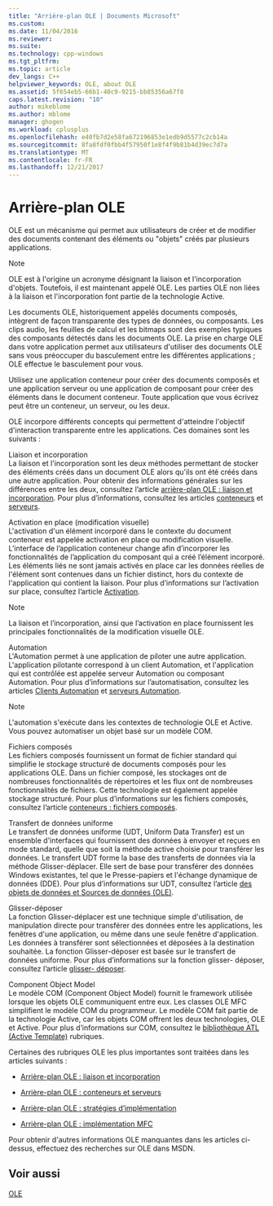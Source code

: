 ```yaml
---
title: "Arrière-plan OLE | Documents Microsoft"
ms.custom: 
ms.date: 11/04/2016
ms.reviewer: 
ms.suite: 
ms.technology: cpp-windows
ms.tgt_pltfrm: 
ms.topic: article
dev_langs: C++
helpviewer_keywords: OLE, about OLE
ms.assetid: 5f654eb5-66b1-40c9-9215-bb85356a67f8
caps.latest.revision: "10"
author: mikeblome
ms.author: mblome
manager: ghogen
ms.workload: cplusplus
ms.openlocfilehash: e40fb7d2e58fa672196853e1edb9d5577c2cb14a
ms.sourcegitcommit: 8fa8fdf0fbb4f57950f1e8f4f9b81b4d39ec7d7a
ms.translationtype: MT
ms.contentlocale: fr-FR
ms.lasthandoff: 12/21/2017
---
```

# <a name="ole-background"></a>Arrière-plan OLE
OLE est un mécanisme qui permet aux utilisateurs de créer et de modifier des documents contenant des éléments ou "objets" créés par plusieurs applications.  
  
> [!NOTE]
>  OLE est à l'origine un acronyme désignant la liaison et l'incorporation d'objets. Toutefois, il est maintenant appelé OLE. Les parties OLE non liées à la liaison et l'incorporation font partie de la technologie Active.  
  
 Les documents OLE, historiquement appelés documents composés, intègrent de façon transparente des types de données, ou composants. Les clips audio, les feuilles de calcul et les bitmaps sont des exemples typiques des composants détectés dans les documents OLE. La prise en charge OLE dans votre application permet aux utilisateurs d'utiliser des documents OLE sans vous préoccuper du basculement entre les différentes applications ; OLE effectue le basculement pour vous.  
  
 Utilisez une application conteneur pour créer des documents composés et une application serveur ou une application de composant pour créer des éléments dans le document conteneur. Toute application que vous écrivez peut être un conteneur, un serveur, ou les deux.  
  
 OLE incorpore différents concepts qui permettent d'atteindre l'objectif d'interaction transparente entre les applications. Ces domaines sont les suivants :  
  
 Liaison et incorporation  
 La liaison et l'incorporation sont les deux méthodes permettant de stocker des éléments créés dans un document OLE alors qu'ils ont été créés dans une autre application. Pour obtenir des informations générales sur les différences entre les deux, consultez l’article [arrière-plan OLE : liaison et incorporation](../mfc/ole-background-linking-and-embedding.md). Pour plus d’informations, consultez les articles [conteneurs](../mfc/containers.md) et [serveurs](../mfc/servers.md).  
  
 Activation en place (modification visuelle)  
 L'activation d'un élément incorporé dans le contexte du document conteneur est appelée activation en place ou modification visuelle. L’interface de l’application conteneur change afin d’incorporer les fonctionnalités de l’application du composant qui a créé l’élément incorporé. Les éléments liés ne sont jamais activés en place car les données réelles de l'élément sont contenues dans un fichier distinct, hors du contexte de l'application qui contient la liaison. Pour plus d’informations sur l’activation sur place, consultez l’article [Activation](../mfc/activation-cpp.md).  
  
> [!NOTE]
>  La liaison et l’incorporation, ainsi que l’activation en place fournissent les principales fonctionnalités de la modification visuelle OLE.  
  
 Automation  
 L'Automation permet à une application de piloter une autre application. L'application pilotante correspond à un client Automation, et l'application qui est contrôlée est appelée serveur Automation ou composant Automation. Pour plus d’informations sur l’automatisation, consultez les articles [Clients Automation](../mfc/automation-clients.md) et [serveurs Automation](../mfc/automation-servers.md).  
  
> [!NOTE]
>  L'automation s'exécute dans les contextes de technologie OLE et Active. Vous pouvez automatiser un objet basé sur un modèle COM.  
  
 Fichiers composés  
 Les fichiers composés fournissent un format de fichier standard qui simplifie le stockage structuré de documents composés pour les applications OLE. Dans un fichier composé, les stockages ont de nombreuses fonctionnalités de répertoires et les flux ont de nombreuses fonctionnalités de fichiers. Cette technologie est également appelée stockage structuré. Pour plus d’informations sur les fichiers composés, consultez l’article [conteneurs : fichiers composés](../mfc/containers-compound-files.md).  
  
 Transfert de données uniforme  
 Le transfert de données uniforme (UDT, Uniform Data Transfer) est un ensemble d'interfaces qui fournissent des données à envoyer et reçues en mode standard, quelle que soit la méthode active choisie pour transférer les données. Le transfert UDT forme la base des transferts de données via la méthode Glisser-déplacer. Elle sert de base pour transférer des données Windows existantes, tel que le Presse-papiers et l'échange dynamique de données (DDE). Pour plus d’informations sur UDT, consultez l’article [des objets de données et Sources de données (OLE)](../mfc/data-objects-and-data-sources-ole.md).  
  
 Glisser-déposer  
 La fonction Glisser-déplacer est une technique simple d'utilisation, de manipulation directe pour transférer des données entre les applications, les fenêtres d'une application, ou même dans une seule fenêtre d'application. Les données à transférer sont sélectionnées et déposées à la destination souhaitée. La fonction Glisser-déposer est basée sur le transfert de données uniforme. Pour plus d’informations sur la fonction glisser- déposer, consultez l’article [glisser- déposer](../mfc/drag-and-drop-ole.md).  
  
 Component Object Model  
 Le modèle COM (Component Object Model) fournit le framework utilisée lorsque les objets OLE communiquent entre eux. Les classes OLE MFC simplifient le modèle COM du programmeur. Le modèle COM fait partie de la technologie Active, car les objets COM offrent les deux technologies, OLE et Active. Pour plus d’informations sur COM, consultez le [bibliothèque ATL (Active Template)](../atl/active-template-library-atl-concepts.md) rubriques.  
  
 Certaines des rubriques OLE les plus importantes sont traitées dans les articles suivants :  
  
-   [Arrière-plan OLE : liaison et incorporation](../mfc/ole-background-linking-and-embedding.md)  
  
-   [Arrière-plan OLE : conteneurs et serveurs](../mfc/ole-background-containers-and-servers.md)  
  
-   [Arrière-plan OLE : stratégies d’implémentation](../mfc/ole-background-implementation-strategies.md)  
  
-   [Arrière-plan OLE : implémentation MFC](../mfc/ole-background-mfc-implementation.md)  
  
 Pour obtenir d'autres informations OLE manquantes dans les articles ci-dessus, effectuez des recherches sur OLE dans MSDN.  
  
## <a name="see-also"></a>Voir aussi  
 [OLE](../mfc/ole-in-mfc.md)

